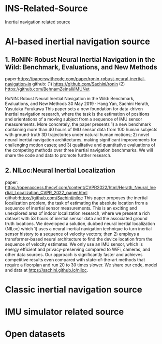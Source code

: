 # INS-Related-Source
Inertial navigation related source

# AI-based inertial navigation source
## 1. RoNIN: Robust Neural Inertial Navigation in the Wild: Benchmark, Evaluations, and New Methods
paper:https://paperswithcode.com/paper/ronin-robust-neural-inertial-navigation-in
github: 
(1) https://github.com/Sachini/ronin
(2) https://github.com/BehnamZeinali/IMUNet

RoNIN: Robust Neural Inertial Navigation in the Wild: Benchmark, Evaluations, and New Methods
30 May 2019  ·  Hang Yan, Sachini Herath, Yasutaka Furukawa
This paper sets a new foundation for data-driven inertial navigation research, where the task is the estimation of positions and orientations of a moving subject from a sequence of IMU sensor measurements. More concretely, the paper presents 1) a new benchmark containing more than 40 hours of IMU sensor data from 100 human subjects with ground-truth 3D trajectories under natural human motions; 2) novel neural inertial navigation architectures, making significant improvements for challenging motion cases; and 3) qualitative and quantitative evaluations of the competing methods over three inertial navigation benchmarks. We will share the code and data to promote further research.

## 2. NILoc:Neural Inertial Localization
paper: https://openaccess.thecvf.com/content/CVPR2022/html/Herath_Neural_Inertial_Localization_CVPR_2022_paper.html
github:https://github.com/Sachini/niloc
This paper proposes the inertial localization problem, the task of estimating the absolute location from a sequence of inertial sensor measurements. This is an exciting and unexplored area of indoor localization research, where we present a rich dataset with 53 hours of inertial sensor data and the associated ground truth locations. We developed a solution, dubbed neural inertial localization (NILoc) which 1) uses a neural inertial navigation technique to turn inertial sensor history to a sequence of velocity vectors; then 2) employs a transformer-based neural architecture to find the device location from the sequence of velocity estimates. We only use an IMU sensor, which is energy efficient and privacy-preserving compared to WiFi, cameras, and other data sources. Our approach is significantly faster and achieves competitive results even compared with state-of-the-art methods that require a floorplan and run 20 to 30 times slower. We share our code, model and data at https://sachini.github.io/niloc.

# Classic inertial navigation source

# IMU simulator related source

# Open datasets 
